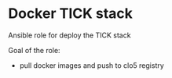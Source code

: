 # Docker TICK stack

Ansible role for deploy the TICK stack

Goal of the role:
- pull docker images and push to clo5 registry
